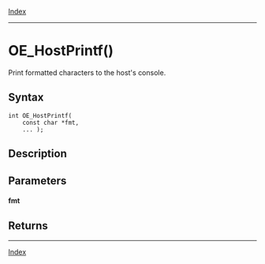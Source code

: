 [Index](index.md)

---
# OE_HostPrintf()

Print formatted characters to the host's console.

## Syntax

    int OE_HostPrintf(
        const char *fmt,
        ... );
## Description 

## Parameters

#### fmt

## Returns

---
[Index](index.md)

